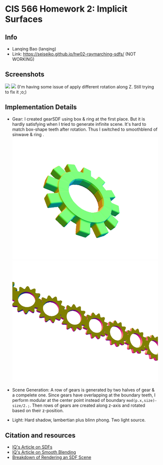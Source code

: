 # CIS 566 Homework 2: Implicit Surfaces

## Info
- Lanqing Bao (lanqing)
- Link:  https://seiseiko.github.io/hw02-raymarching-sdfs/ (NOT WORKING)
## Screenshots
![](1.gif)
![](2.gif)
(I'm having some issue of apply different rotation along Z. Still trying to fix it ;o;)
## Implementation Details

- Gear: I created gearSDF using box & ring at the first place. But it is hardly satisfying when I tried to generate infinite scene. It's hard to match box-shape teeth after rotation. Thus I switched to smoothblend of sinwave & ring . 
![](gear1.png)
![](gear2.png)

- Scene Generation: A row of gears is generated by two halves of gear & a compelete one. Since gears have overlapping at the boundary teeth, I perform modular at the center point instead of boundary ```mod(p.x,size)-size/2.;```. Then rows of gears are created along z-axis and rotated based on their z-position.

- Light: Hard shadow, lambertian plus blinn phong. Two light source. 

## Citation and resources

- [IQ's Article on SDFs](http://www.iquilezles.org/www/articles/distfunctions/distfunctions.htm)
- [IQ's Article on Smooth Blending](http://www.iquilezles.org/www/articles/smin/smin.htm)
- [Breakdown of Rendering an SDF Scene](http://www.iquilezles.org/www/material/nvscene2008/rwwtt.pdf)

